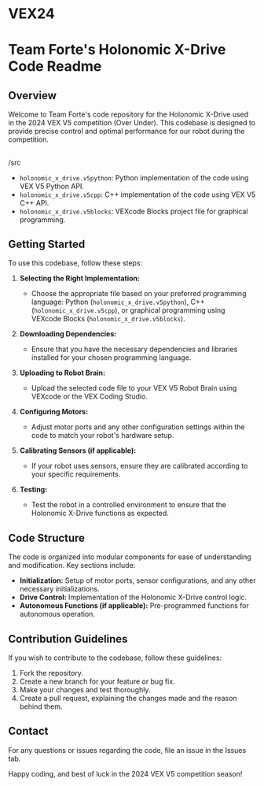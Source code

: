 # VEX24
# Team Forte's Holonomic X-Drive Code Readme

## Overview
Welcome to Team Forte's code repository for the Holonomic X-Drive used in the 2024 VEX V5 competition (Over Under). This codebase is designed to provide precise control and optimal performance for our robot during the competition.

## 
/src
- `holonomic_x_drive.v5python`: Python implementation of the code using VEX V5 Python API.
- `holonomic_x_drive.v5cpp`: C++ implementation of the code using VEX V5 C++ API.
- `holonomic_x_drive.v5blocks`: VEXcode Blocks project file for graphical programming.

## Getting Started
To use this codebase, follow these steps:

1. **Selecting the Right Implementation:**
   - Choose the appropriate file based on your preferred programming language: Python (`holonomic_x_drive.v5python`), C++ (`holonomic_x_drive.v5cpp`), or graphical programming using VEXcode Blocks (`holonomic_x_drive.v5blocks`).

2. **Downloading Dependencies:**
   - Ensure that you have the necessary dependencies and libraries installed for your chosen programming language.

3. **Uploading to Robot Brain:**
   - Upload the selected code file to your VEX V5 Robot Brain using VEXcode or the VEX Coding Studio.

4. **Configuring Motors:**
   - Adjust motor ports and any other configuration settings within the code to match your robot's hardware setup.

5. **Calibrating Sensors (if applicable):**
   - If your robot uses sensors, ensure they are calibrated according to your specific requirements.

6. **Testing:**
   - Test the robot in a controlled environment to ensure that the Holonomic X-Drive functions as expected.

## Code Structure
The code is organized into modular components for ease of understanding and modification. Key sections include:
- **Initialization:** Setup of motor ports, sensor configurations, and any other necessary initializations.
- **Drive Control:** Implementation of the Holonomic X-Drive control logic.
- **Autonomous Functions (if applicable):** Pre-programmed functions for autonomous operation.

## Contribution Guidelines
If you wish to contribute to the codebase, follow these guidelines:

1. Fork the repository.
2. Create a new branch for your feature or bug fix.
3. Make your changes and test thoroughly.
4. Create a pull request, explaining the changes made and the reason behind them.

## Contact
For any questions or issues regarding the code, file an issue in the Issues tab.

Happy coding, and best of luck in the 2024 VEX V5 competition season!
